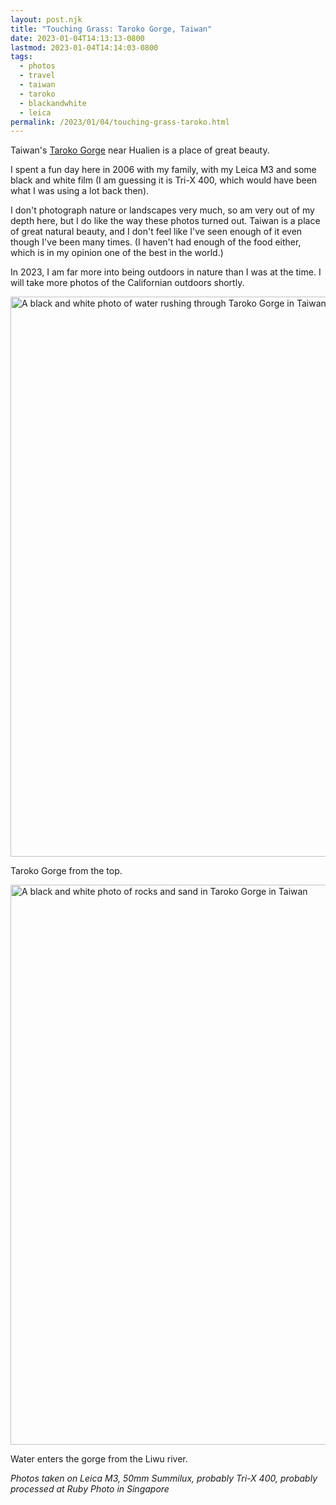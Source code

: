 ```yaml
---
layout: post.njk
title: "Touching Grass: Taroko Gorge, Taiwan"
date: 2023-01-04T14:13:13-0800
lastmod: 2023-01-04T14:14:03-0800
tags: 
  - photos
  - travel
  - taiwan
  - taroko
  - blackandwhite
  - leica
permalink: /2023/01/04/touching-grass-taroko.html
---
```

Taiwan's [Taroko Gorge](https://en.wikipedia.org/wiki/Taroko_National_Park) near Hualien is a place of great beauty.

I spent a fun day here in 2006 with my family, with my Leica M3 and some black and white film (I am guessing it is Tri-X 400, which would have been what I was using a lot back then).

I don't photograph nature or landscapes very much, so am very out of my depth here, but I do like the way these photos turned out. Taiwan is a place of great natural beauty, and I don't feel like I've seen enough of it even though I've been many times. (I haven't had enough of the food either, which is in my opinion one of the best in the world.)

In 2023, I am far more into being outdoors in nature than I was at the time. I will take more photos of the Californian outdoors shortly.

<img src="/photos/uploads/797e6db271.jpg" width="600" height="896" alt="A black and white photo of water rushing through Taroko Gorge in Taiwan" />

Taroko Gorge from the top.

<img src="/photos/uploads/224b188eab.jpg" width="600" height="896" alt="A black and white photo of rocks and sand in Taroko Gorge in Taiwan" />

Water enters the gorge from the Liwu river.

_Photos taken on Leica M3, 50mm Summilux, probably Tri-X 400, probably processed at Ruby Photo in Singapore_
